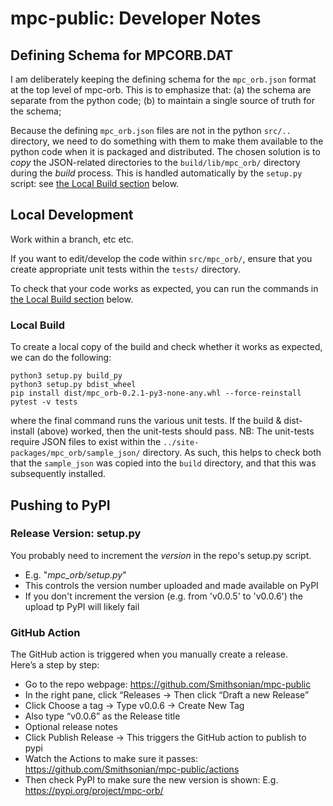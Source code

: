 # mpc-public: Developer Notes

## Defining Schema for MPCORB.DAT

I am deliberately keeping the defining schema for the `mpc_orb.json` format at the top level of mpc-orb. 
This is to emphasize that:
(a) the schema are separate from the python code;
(b) to maintain a single source of truth for the schema;

Because the defining `mpc_orb.json` files are not in the python `src/..` directory, 
we need to do something with them to make them available to the python code when it is packaged and distributed. 
The chosen solution is to *copy* the JSON-related directories to the `build/lib/mpc_orb/` directory during the *build* process.
This is handled automatically by the `setup.py` script: see [the Local Build section](#local-build) below. 


## Local Development

Work within a branch, etc etc. 

If you want to edit/develop the code within `src/mpc_orb/`, ensure that you create appropriate 
unit tests within the `tests/` directory.

To check that your code works as expected, you can run the commands in [the Local Build section](#local-build) below.


### Local Build 

To create a local copy of the build and check whether it works as expected,
we can do the following: 
````
python3 setup.py build_py
python3 setup.py bdist_wheel 
pip install dist/mpc_orb-0.2.1-py3-none-any.whl --force-reinstall
pytest -v tests 
````
where the final command runs the various unit tests.
If the build & dist-install (above) worked, then the unit-tests should pass. 
NB: The unit-tests require JSON files to exist within the `../site-packages/mpc_orb/sample_json/` directory.
As such, this helps to check both that the `sample_json` was copied into the `build` directory, 
and that this was subsequently installed. 

## Pushing to PyPI

### Release Version: setup.py

You probably need to increment the *version* in the repo's setup.py script.
 - E.g. "*mpc_orb/setup.py*"
 - This controls the version number uploaded and made available on PyPI
 - If you don't increment the version (e.g. from 'v0.0.5' to 'v0.0.6') the upload tp PyPI will likely fail

### GitHub Action

The GitHub action is triggered when you manually create a release.  
Here’s a step by step:

 - Go to the repo webpage: https://github.com/Smithsonian/mpc-public
 - In the right pane, click “Releases -> Then click “Draft a new Release”
 - Click Choose a tag -> Type v0.0.6 -> Create New Tag
 - Also type “v0.0.6” as the Release title
 - Optional release notes
 - Click Publish Release -> This triggers the GitHub action to publish to pypi
 - Watch the Actions to make sure it passes: https://github.com/Smithsonian/mpc-public/actions
 - Then check PyPI to make sure the new version is shown: E.g. https://pypi.org/project/mpc-orb/

